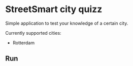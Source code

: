 # StreetSmart city quizz

Simple application to test your knowledge of a certain city.

Currently supported cities:

- Rotterdam

## Run
